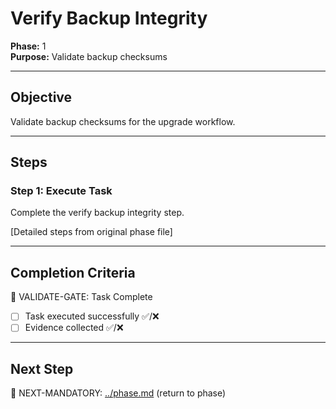 # Verify Backup Integrity

**Phase:** 1  
**Purpose:** Validate backup checksums  

---

## Objective

Validate backup checksums for the upgrade workflow.

---

## Steps

### Step 1: Execute Task

Complete the verify backup integrity step.

[Detailed steps from original phase file]

---

## Completion Criteria

🛑 VALIDATE-GATE: Task Complete

- [ ] Task executed successfully ✅/❌
- [ ] Evidence collected ✅/❌

---

## Next Step

🎯 NEXT-MANDATORY: [../phase.md](../phase.md) (return to phase)
